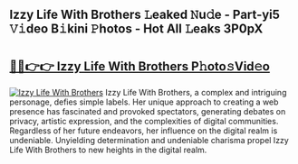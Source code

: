 ## Izzy Life With Brothers 𝙻eaked 𝙽u𝚍e - Part-yi5 𝚅𝚒deo B𝚒kini 𝙿hotos - Hot All 𝙻eaks 3P0pX

# <h2><a href="http://ld0pfz4.urlbe.top/?page=Izzy+Life+With+Brothers">🔗🔗👉👉 Izzy Life With Brothers P𝚑oto𝚜Vid𝚎o</a></h2>

[![Izzy Life With Brothers](https://i.imgur.com/eBuTRDB.gif)](http://ld0pfz4.urlbe.top/?page=Izzy+Life+With+Brothers)
Izzy Life With Brothers, a complex and intriguing personage, defies simple labels. Her unique approach to creating a web presence has fascinated and provoked spectators, generating debates on privacy, artistic expression, and the complexities of digital communities. Regardless of her future endeavors, her influence on the digital realm is undeniable. Unyielding determination and undeniable charisma propel Izzy Life With Brothers to new heights in the digital realm.
